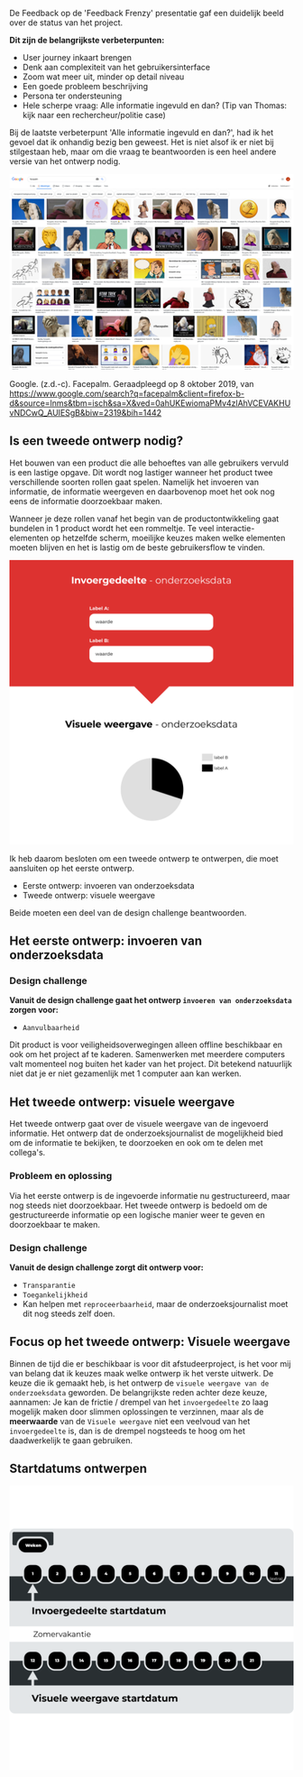

<!-- In dit hoofdstuk wordt uitgelegd hoe de ontwerpen van dit product tot stand zijn gekomen. Er worden in totaal 2 hoofdontwerpen beschreven. Het eerste ontwerp `invoergedeelte` gaat over de invoer van onderzoeksdata in database. Het tweede ontwerp gaat over de `visuele weergave` van de onderzoeksdata.
 -->

De Feedback op de 'Feedback Frenzy' presentatie gaf een duidelijk beeld over de status van het project. 

__Dit zijn de belangrijkste verbeterpunten:__
* User journey inkaart brengen
* Denk aan complexiteit van het gebruikersinterface
* Zoom wat meer uit, minder op detail niveau
* Een goede probleem beschrijving
* Persona ter ondersteuning
* Hele scherpe vraag: Alle informatie ingevuld en dan? (Tip van Thomas: kijk naar een rechercheur/politie case)

Bij de laatste verbeterpunt 'Alle informatie ingevuld en dan?', had ik het gevoel dat ik onhandig bezig ben geweest. Het is niet alsof ik er niet bij stilgestaan heb, maar om die vraag te beantwoorden is een heel andere versie van het ontwerp nodig.

![Reflectie van mijzelf](content/facepalm.png)

Google. (z.d.-c). Facepalm. Geraadpleegd op 8 oktober 2019, van https://www.google.com/search?q=facepalm&client=firefox-b-d&source=lnms&tbm=isch&sa=X&ved=0ahUKEwiomaPMv4zlAhVCEVAKHUvNDCwQ_AUIESgB&biw=2319&bih=1442


## Is een tweede ontwerp nodig?
Het bouwen van een product die alle behoeftes van alle gebruikers vervuld is een lastige opgave. Dit wordt nog lastiger wanneer het product twee verschillende soorten rollen gaat spelen. Namelijk het invoeren van informatie, de informatie weergeven en daarbovenop moet het ook nog eens de informatie doorzoekbaar maken.

Wanneer je deze rollen vanaf het begin van de productontwikkeling gaat bundelen in 1 product wordt het een rommeltje. Te veel interactie-elementen op hetzelfde scherm, moeilijke keuzes maken welke elementen moeten blijven en het is lastig om de beste gebruikersflow te vinden.

![Uitleg van 2 ontwerpflows](content/explanatory.png)

Ik heb daarom besloten om een tweede ontwerp te ontwerpen, die moet aansluiten op het eerste ontwerp.

* Eerste ontwerp: invoeren van onderzoeksdata
* Tweede ontwerp: visuele weergave

Beide moeten een deel van de design challenge beantwoorden.

## Het eerste ontwerp: invoeren van onderzoeksdata

### Design challenge
__Vanuit de design challenge gaat het ontwerp `invoeren van onderzoeksdata` zorgen voor:__

* `Aanvulbaarheid`

Dit product is voor veiligheidsoverwegingen alleen offline beschikbaar en ook om het project af te kaderen. Samenwerken met meerdere computers valt momenteel nog buiten het kader van het project. Dit betekend natuurlijk niet dat je er niet gezamenlijk met 1 computer aan kan werken.


## Het tweede ontwerp: visuele weergave
Het tweede ontwerp gaat over de visuele weergave van de ingevoerd informatie. Het ontwerp dat de onderzoeksjournalist de mogelijkheid bied om de informatie te bekijken, te doorzoeken en ook om te delen met collega's.

### Probleem en oplossing
Via het eerste ontwerp is de ingevoerde informatie nu gestructureerd, maar nog steeds niet doorzoekbaar. Het tweede ontwerp is bedoeld om de gestructureerde informatie op een logische manier weer te geven en doorzoekbaar te maken.


### Design challenge
__Vanuit de design challenge zorgt dit ontwerp voor:__

* `Transparantie`
* `Toegankelijkheid`
* Kan helpen met `reproceerbaarheid`, maar de onderzoeksjournalist moet dit nog steeds zelf doen.



## Focus op het tweede ontwerp: Visuele weergave
Binnen de tijd die er beschikbaar is voor dit afstudeerproject, is het voor mij van belang dat ik keuzes maak welke ontwerp ik het verste uitwerk. De keuze die ik gemaakt heb, is het ontwerp de `visuele weergave van de onderzoeksdata` geworden. De belangrijkste reden achter deze keuze, aannamen: Je kan de frictie / drempel van het `invoergedeelte` zo laag mogelijk maken door slimmen oplossingen te verzinnen, maar als de __meerwaarde__ van de `Visuele weergave` niet een veelvoud van het `invoergedeelte` is, dan is de drempel nogsteeds te hoog om het daadwerkelijk te gaan gebruiken.


## Startdatums ontwerpen

![Startdatums ontwerpen](content/startdatums.png)





